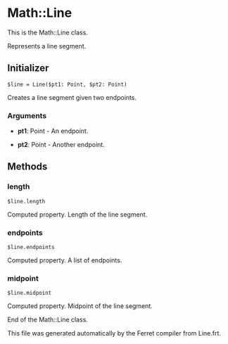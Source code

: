 # Math::Line

This is the Math::Line class.

Represents a line segment.


## Initializer

```
$line = Line($pt1: Point, $pt2: Point)
```

Creates a line segment given two endpoints.


### Arguments

* __pt1__: Point - An endpoint.

* __pt2__: Point - Another endpoint.

## Methods

### length

```
$line.length
```

Computed property. Length of the line segment.



### endpoints

```
$line.endpoints
```

Computed property. A list of endpoints.



### midpoint

```
$line.midpoint
```

Computed property. Midpoint of the line segment.





End of the Math::Line class.

This file was generated automatically by the Ferret compiler from
Line.frt.